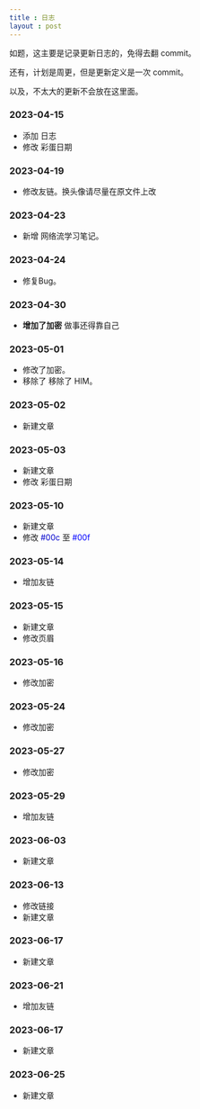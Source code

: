 ```yaml
---
title : 日志
layout : post
---
```

如题，这主要是记录更新日志的，免得去翻 commit。

还有，计划是周更，但是更新定义是一次 commit。 

以及，不太大的更新不会放在这里面。

### 2023-04-15

- 添加 日志
- 修改 彩蛋日期

### 2023-04-19

- 修改友链。<span class="heimu" title="你知道的太多了">换头像请尽量在原文件上改</span>

### 2023-04-23

- 新增 网络流学习笔记。

### 2023-04-24

- 修复Bug。

### 2023-04-30

- **增加了加密** <span class="heimu" title="你知道的太多了">做事还得靠自己</span>

### 2023-05-01

- 修改了加密。
- 移除了 移除了 HIM。

### 2023-05-02

- 新建文章

### 2023-05-03

- 新建文章
- 修改 彩蛋日期

### 2023-05-10

- 新建文章
- 修改 <span style="color:#00c">#00c</span> 至 <span style="color:#00f">#00f</span>

### 2023-05-14

- 增加友链

### 2023-05-15

- 新建文章
- 修改页眉

### 2023-05-16

- 修改加密

### 2023-05-24

- 修改加密

### 2023-05-27

- 修改加密

### 2023-05-29

- 增加友链

### 2023-06-03

- 新建文章

### 2023-06-13

- 修改链接
- 新建文章

### 2023-06-17

- 新建文章

### 2023-06-21

- 增加友链

### 2023-06-17

- 新建文章

### 2023-06-25

- 新建文章